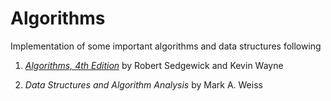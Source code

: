 # Algorithms

Implementation of some important algorithms and data structures following

1. [*Algorithms, 4th Edition*](https://algs4.cs.princeton.edu/home/) by Robert Sedgewick and Kevin Wayne

2. *Data Structures and Algorithm Analysis* by Mark A. Weiss
